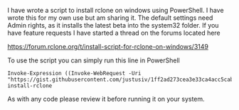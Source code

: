 I have wrote a script to install rclone on windows using PowerShell. I have wrote this for my own use but am sharing it. The default settings need Admin rights, as it installs the latest beta into the system32 folder. If you have feature requests I have started a thread on the forums located here

https://forum.rclone.org/t/install-script-for-rclone-on-windows/3149

To use the script you can simply run this line in PowerShell

    Invoke-Expression ((Invoke-WebRequest -Uri "https://gist.githubusercontent.com/justusiv/1ff2ad273cea3e33ca4acc5cab24c8e0/raw").content)
    install-rclone

As with any code please review it before running it on your system.
